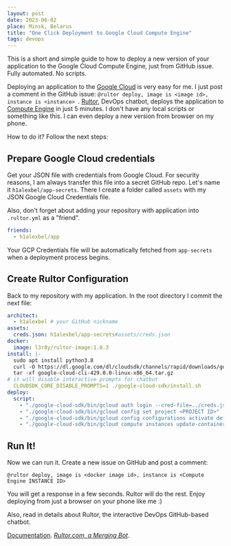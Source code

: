 ```yaml
---
layout: post
date: 2023-06-02
place: Minsk, Belarus
title: "One Click Deployment to Google Cloud Compute Engine"
tags: devops
---
```

This is a short and simple guide to how to deploy a new version of your application to the Google Cloud Compute Engine,
just from GitHub issue. Fully automated. No scripts.

<!--more-->

Deploying an application to the [Google Cloud](https://cloud.google.com/) is very easy for me.
I just post a comment in the GitHub issue: `@rultor deploy, image is <image id>, instance is <instance> `.
[Rultor](http://www.rultor.com/), DevOps chatbot, deploys the application to [Compute Engine](https://cloud.google.com/compute) in just 5 minutes.
I don't have any local scripts or something like this.
I can even deploy a new version from browser on my phone.

How to do it? Follow the next steps:

## Prepare Google Cloud credentials

Get your JSON file with credentials from Google Cloud.
For security reasons, I am always transfer this file into a secret GitHub repo.
Let's name it `h1alexbel/app-secrets`.
There I create a folder called `assets` with my JSON Google Cloud Credentials file.

Also, don't forget about adding your repository with application into `.rultor.yml` as a "friend".
```yaml
friends:
  - h1alexbel/app
```

Your GCP Credentials file will be automatically fetched from `app-secrets` when a deployment process begins. 

## Create Rultor Configuration
Back to my repository with my application.
In the root directory I commit the next file:

```yaml
architect:
  - h1alexbel # your GitHub nickname
assets:
  creds.json: h1alexbel/app-secrets#assets/creds.json
docker:
  image: l3r8y/rultor-image:1.0.3
install: |-
  sudo apt install python3.8
  curl -O https://dl.google.com/dl/cloudsdk/channels/rapid/downloads/google-cloud-cli-429.0.0-linux-x86_64.tar.gz
  tar -xf google-cloud-cli-429.0.0-linux-x86_64.tar.gz
# it will disable interactive prompts for chatbot
  CLOUDSDK_CORE_DISABLE_PROMPTS=1 ./google-cloud-sdk/install.sh 
deploy:
  script:
    - "./google-cloud-sdk/bin/gcloud auth login --cred-file=../creds.json"
    - "./google-cloud-sdk/bin/gcloud config set project <PROJECT ID>"
    - "./google-cloud-sdk/bin/gcloud config configurations activate default"
    - "./google-cloud-sdk/bin/gcloud compute instances update-container $instance --container-image=$image"
```

## Run It!
Now we can run it. Create a new issue on GitHub and post a comment:

```text
@rultor deploy, image is <docker image id>, instance is <Compute Engine INSTANCE ID>
```

You will get a response in a few seconds. Rultor will do the rest.
Enjoy deploying from just a browser on your phone like me :)

Also, read in details about Rultor, the interactive DevOps GitHub-based chatbot.

[Documentation](https://doc.rultor.com/).
[_Rultor.com, a Merging Bot_](https://www.yegor256.com/2014/07/24/rultor-automated-merging.html).
